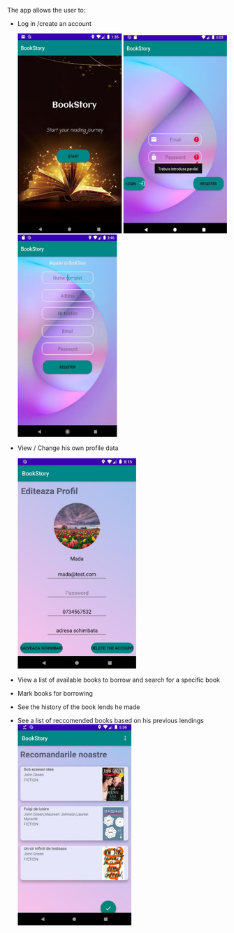 The app allows the user to:
* Log in /create an account

  ![Default page](default.png) ![Login](login.png) ![Register](register.png)
* View / Change his own profile data

  ![User profile](user-profile.png)
* View a list of available books to borrow and search for a specific book
  
* Mark books for borrowing
* See the history of the book lends he made
* See a list of reccomended books based on his previous lendings
  ![Reccomendations](recs-list.png)

